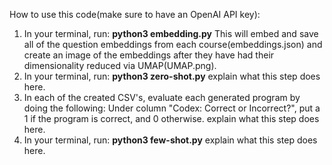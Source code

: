 How to use this code(make sure to have an OpenAI API key):

1. In your terminal, run: **python3 embedding.py**
This will embed and save all of the question embeddings from each course(embeddings.json) and create an image of the embeddings after they have had their         dimensionality reduced via UMAP(UMAP.png).
2. In your terminal, run: **python3 zero-shot.py**
explain what this step does here.
3. In each of the created CSV's, evaluate each generated program by doing the following: Under column "Codex: Correct or Incorrect?", put a 1 if the program is correct, and 0 otherwise.
explain what this step does here.
4. In your terminal, run: **python3 few-shot.py**
explain what this step does here.
